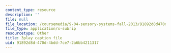 ```yaml
---
content_type: resource
description: ''
file: null
file_location: /coursemedia/9-04-sensory-systems-fall-2013/91892d8d470d4bdd7ce72a6bb4211317_vPXTDpXwBs0.srt
file_type: application/x-subrip
resourcetype: Other
title: 3play caption file
uid: 91892d8d-470d-4bdd-7ce7-2a6bb4211317
---
```


